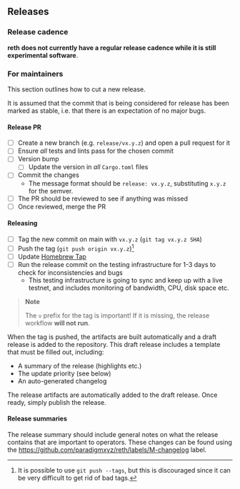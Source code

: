 ## Releases

### Release cadence

**reth does not currently have a regular release cadence while it is still experimental software**.

### For maintainers

This section outlines how to cut a new release.

It is assumed that the commit that is being considered for release has been marked as stable, i.e. that there is an expectation of no major bugs.

#### Release PR

- [ ] Create a new branch (e.g. `release/vx.y.z`) and open a pull request for it
- [ ] Ensure *all* tests and lints pass for the chosen commit
- [ ] Version bump
  - [ ] Update the version in *all* `Cargo.toml` files
- [ ] Commit the changes
  - The message format should be `release: vx.y.z`, substituting `x.y.z` for the semver.
- [ ] The PR should be reviewed to see if anything was missed
- [ ] Once reviewed, merge the PR

#### Releasing

- [ ] Tag the new commit on main with `vx.y.z` (`git tag vx.y.z SHA`)
- [ ] Push the tag (`git push origin vx.y.z`)[^1]
- [ ] Update [Homebrew Tap](https://github.com/paradigmxyz/homebrew-brew)
- [ ] Run the release commit on the testing infrastructure for 1-3 days to check for inconsistencies and bugs
  - This testing infrastructure is going to sync and keep up with a live testnet, and includes monitoring of bandwidth, CPU, disk space etc.

> **Note**
> 
> The `v` prefix for the tag is important! If it is missing, the release workflow **will not run**.

When the tag is pushed, the artifacts are built automatically and a draft release is added to the repository. This draft release includes a template that must be filled out, including:

- A summary of the release (highlights etc.)
- The update priority (see below)
- An auto-generated changelog

The release artifacts are automatically added to the draft release. Once ready, simply publish the release.

#### Release summaries

The release summary should include general notes on what the release contains that are important to operators. These changes can be found using the https://github.com/paradigmxyz/reth/labels/M-changelog label.

[^1]: It is possible to use `git push --tags`, but this is discouraged since it can be very difficult to get rid of bad tags.
